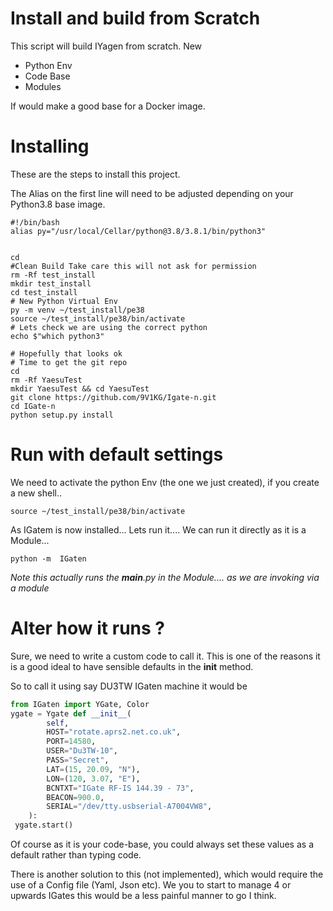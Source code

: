 
# Install and build from Scratch

This script will build IYagen from scratch.
New
  - Python Env
  - Code Base
  - Modules

If would make a good base for a Docker image.


# Installing 

These are the steps to install this project.

The Alias on the first line will need to be adjusted depending on your Python3.8 base image.

```
#!/bin/bash
alias py="/usr/local/Cellar/python@3.8/3.8.1/bin/python3"


cd 
#Clean Build Take care this will not ask for permission
rm -Rf test_install
mkdir test_install
cd test_install
# New Python Virtual Env
py -m venv ~/test_install/pe38
source ~/test_install/pe38/bin/activate
# Lets check we are using the correct python
echo $"which python3"

# Hopefully that looks ok 
# Time to get the git repo
cd
rm -Rf YaesuTest
mkdir YaesuTest && cd YaesuTest
git clone https://github.com/9V1KG/Igate-n.git
cd IGate-n	
python setup.py install
```


# Run with default settings

We need to activate the python Env (the one we just created), if you create a new shell..


	source ~/test_install/pe38/bin/activate


As IGatem is now installed... 
Lets run it.... We can run it directly as it is a Module...

	python -m  IGaten


*Note this actually runs the __main__.py in the Module.... as we are invoking via a module*


# Alter how it runs ?

Sure, we need to write a custom code to call it. This is one of the reasons it is a good ideal to have sensible defaults in the __init__ method.

So to call it using say DU3TW IGaten machine it would be

```python
from IGaten import YGate, Color
ygate = Ygate def __init__(
        self,
        HOST="rotate.aprs2.net.co.uk",
        PORT=14580,
        USER="Du3TW-10",
        PASS="Secret",
        LAT=(15, 20.09, "N"),
        LON=(120, 3.07, "E"),
        BCNTXT="IGate RF-IS 144.39 - 73",
        BEACON=900.0,
        SERIAL="/dev/tty.usbserial-A7004VW8",
    ):
 ygate.start()
```

Of course as it is your code-base, you could always set these values as a default rather than typing code.

There is another solution to this (not implemented), which would require the use of a Config file (Yaml, Json etc). We you to start to manage 4 or upwards IGates this would be a less painful manner to go I think.






